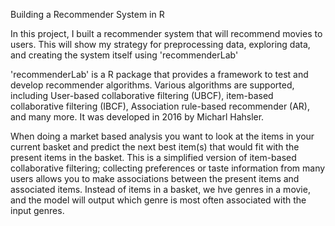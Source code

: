 Building a Recommender System in R

In this project, I built a recommender system that will recommend movies to users. This will show my strategy for preprocessing data, 
exploring data, and creating the system itself using 'recommenderLab'

'recommenderLab' is a R package that provides a framework to test and develop recommender algorithms. Various algorithms are supported, 
including User-based collaborative filtering (UBCF), item-based collaborative filtering (IBCF), Association rule-based recommender (AR), 
and many more. It was developed in 2016 by Micharl Hahsler.

When doing a market based analysis you want to look at the items in your current basket and predict the next best item(s) that would fit with the present items in the basket. This is a simplified version of item-based collaborative filtering; collecting preferences or taste information from many users allows you to make associations between the present items and associated items. Instead of items in a basket, we hve genres in a movie, and the model will output which genre is most often associated with the input genres. 




 
